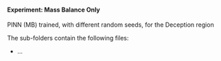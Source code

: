 #### Experiment: Mass Balance Only
PINN (MB) trained, with different random seeds, for the Deception region

The sub-folders contain the following files: 
- ...

